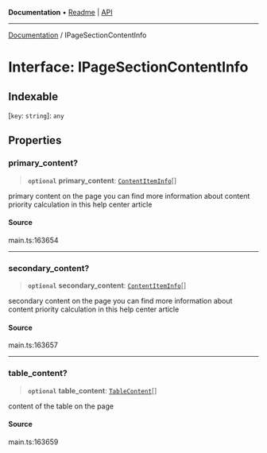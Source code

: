 **Documentation** • [Readme](../README.md) \| [API](../globals.md)

***

[Documentation](../README.md) / IPageSectionContentInfo

# Interface: IPageSectionContentInfo

## Indexable

 \[`key`: `string`\]: `any`

## Properties

### primary\_content?

> **`optional`** **primary\_content**: [`ContentItemInfo`](../classes/ContentItemInfo.md)[]

primary content on the page
you can find more information about content priority calculation in this help center article

#### Source

main.ts:163654

***

### secondary\_content?

> **`optional`** **secondary\_content**: [`ContentItemInfo`](../classes/ContentItemInfo.md)[]

secondary content on the page
you can find more information about content priority calculation in this help center article

#### Source

main.ts:163657

***

### table\_content?

> **`optional`** **table\_content**: [`TableContent`](../classes/TableContent.md)[]

content of the table on the page

#### Source

main.ts:163659
